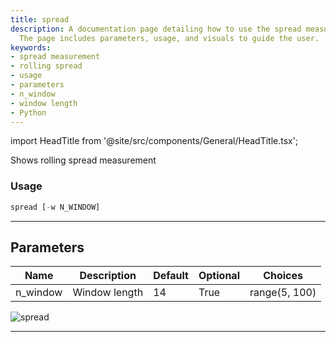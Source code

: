 ```yaml
---
title: spread
description: A documentation page detailing how to use the spread measurement tool.
  The page includes parameters, usage, and visuals to guide the user.
keywords:
- spread measurement
- rolling spread
- usage
- parameters
- n_window
- window length
- Python
---
```


import HeadTitle from '@site/src/components/General/HeadTitle.tsx';

<HeadTitle title="forex/qa/spread - Reference | OpenBB Terminal Docs" />

Shows rolling spread measurement

### Usage

```python
spread [-w N_WINDOW]
```

---

## Parameters

| Name | Description | Default | Optional | Choices |
| ---- | ----------- | ------- | -------- | ------- |
| n_window | Window length | 14 | True | range(5, 100) |

![spread](https://user-images.githubusercontent.com/46355364/154308406-f20812a4-fa04-4937-b8de-dc27042f7462.png)

---
